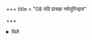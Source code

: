+++
title = "08 यदि प्रासहा नयेयुरिन्द्राय"

+++

<details><summary>थिते</summary>

यदि प्रासहा नयेयुरिन्द्राय प्रसह्वन एकादशकपालम् ८
</details>
